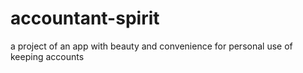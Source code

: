 # accountant-spirit
a project of an app with beauty and convenience for personal use of keeping accounts 
